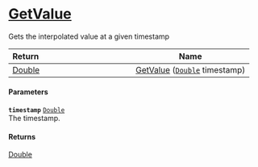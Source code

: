 # [GetValue](./LinearInterpolation--GetValue.md)

Gets the interpolated value at a given timestamp

| Return&nbsp; &nbsp; &nbsp; &nbsp; &nbsp; &nbsp; &nbsp; &nbsp; &nbsp; &nbsp; &nbsp; &nbsp; &nbsp; &nbsp; &nbsp; &nbsp; &nbsp; &nbsp; &nbsp; &nbsp; &nbsp; | Name | 
| --- | --- | 
| [Double](https://docs.microsoft.com/en-us/dotnet/api/System.Double) | [GetValue](./LinearInterpolation--GetValue.md) ([`Double`](https://docs.microsoft.com/en-us/dotnet/api/System.Double) timestamp) | 


#### Parameters
**`timestamp`**  [`Double`](https://docs.microsoft.com/en-us/dotnet/api/System.Double)<br>The timestamp.
#### Returns
[Double](https://docs.microsoft.com/en-us/dotnet/api/System.Double)<br>
